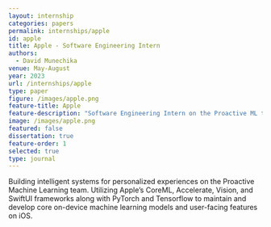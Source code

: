 ```yaml
---
layout: internship
categories: papers
permalink: internships/apple
id: apple
title: Apple - Software Engineering Intern
authors: 
  - David Munechika
venue: May-August
year: 2023
url: /internships/apple
type: paper
figure: /images/apple.png
feature-title: Apple
feature-description: "Software Engineering Intern on the Proactive ML team."
image: /images/apple.png
featured: false
dissertation: true
feature-order: 1
selected: true
type: journal
---
```


Building intelligent systems for personalized experiences on the Proactive Machine Learning team. Utilizing Apple’s CoreML, Accelerate, Vision, and SwiftUI frameworks along with PyTorch and Tensorflow to maintain and develop core on-device machine learning models and user-facing features on iOS.

